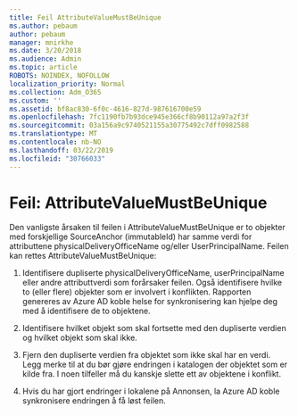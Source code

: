 ```yaml
---
title: Feil AttributeValueMustBeUnique
ms.author: pebaum
author: pebaum
manager: mnirkhe
ms.date: 3/20/2018
ms.audience: Admin
ms.topic: article
ROBOTS: NOINDEX, NOFOLLOW
localization_priority: Normal
ms.collection: Adm_O365
ms.custom: ''
ms.assetid: bf8ac830-6f0c-4616-827d-987616700e59
ms.openlocfilehash: 7fc1190fb7b93dce945e366cf8b90112a97a2f3f
ms.sourcegitcommit: 03a156a9c9740521155a30775492c7dff0982588
ms.translationtype: MT
ms.contentlocale: nb-NO
ms.lasthandoff: 03/22/2019
ms.locfileid: "30766033"
---
```

# <a name="error-attributevaluemustbeunique"></a>Feil: AttributeValueMustBeUnique

Den vanligste årsaken til feilen i AttributeValueMustBeUnique er to objekter med forskjellige SourceAnchor (immutableId) har samme verdi for attributtene physicalDeliveryOfficeName og/eller UserPrincipalName. Feilen kan rettes AttributeValueMustBeUnique:
  
1. Identifisere dupliserte physicalDeliveryOfficeName, userPrincipalName eller andre attributtverdi som forårsaker feilen. Også identifisere hvilke to (eller flere) objekter som er involvert i konflikten. Rapporten genereres av Azure AD koble helse for synkronisering kan hjelpe deg med å identifisere de to objektene.
    
2. Identifisere hvilket objekt som skal fortsette med den dupliserte verdien og hvilket objekt som skal ikke.
    
3. Fjern den dupliserte verdien fra objektet som ikke skal har en verdi. Legg merke til at du bør gjøre endringen i katalogen der objektet som er kilde fra. I noen tilfeller må du kanskje slette ett av objektene i konflikt.
    
4. Hvis du har gjort endringer i lokalene på Annonsen, la Azure AD koble synkronisere endringen å få løst feilen.
    

